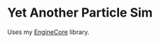 
# Yet Another Particle Sim

Uses my [EngineCore](https://github.com/AndrewLuckett/EngineCore) library.

